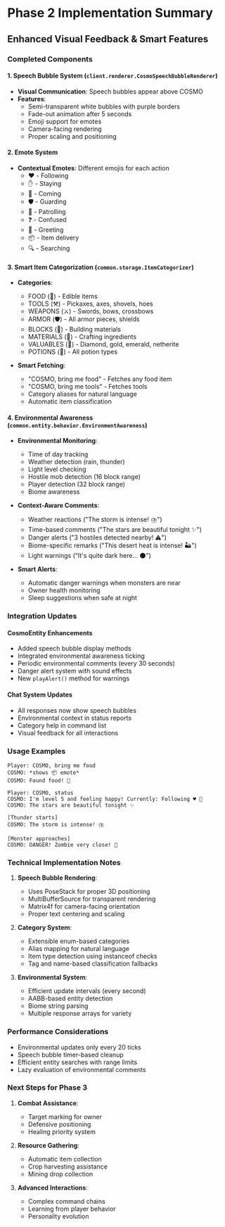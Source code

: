 # Phase 2 Implementation Summary

## Enhanced Visual Feedback & Smart Features

### Completed Components

#### 1. Speech Bubble System (`client.renderer.CosmoSpeechBubbleRenderer`)
- **Visual Communication**: Speech bubbles appear above COSMO
- **Features**:
  - Semi-transparent white bubbles with purple borders
  - Fade-out animation after 5 seconds
  - Emoji support for emotes
  - Camera-facing rendering
  - Proper scaling and positioning

#### 2. Emote System
- **Contextual Emotes**: Different emojis for each action
  - ❤️ - Following
  - ✋ - Staying
  - 🏃 - Coming
  - 🛡️ - Guarding
  - 🔄 - Patrolling
  - ❓ - Confused
  - 👋 - Greeting
  - 📦 - Item delivery
  - 🔍 - Searching

#### 3. Smart Item Categorization (`common.storage.ItemCategorizer`)
- **Categories**: 
  - FOOD (🍖) - Edible items
  - TOOLS (⚒️) - Pickaxes, axes, shovels, hoes
  - WEAPONS (⚔️) - Swords, bows, crossbows
  - ARMOR (🛡️) - All armor pieces, shields
  - BLOCKS (🧱) - Building materials
  - MATERIALS (🔧) - Crafting ingredients
  - VALUABLES (💎) - Diamond, gold, emerald, netherite
  - POTIONS (🧪) - All potion types

- **Smart Fetching**:
  - "COSMO, bring me food" - Fetches any food item
  - "COSMO, bring me tools" - Fetches tools
  - Category aliases for natural language
  - Automatic item classification

#### 4. Environmental Awareness (`common.entity.behavior.EnvironmentAwareness`)
- **Environmental Monitoring**:
  - Time of day tracking
  - Weather detection (rain, thunder)
  - Light level checking
  - Hostile mob detection (16 block range)
  - Player detection (32 block range)
  - Biome awareness

- **Context-Aware Comments**:
  - Weather reactions ("The storm is intense! ⛈️")
  - Time-based comments ("The stars are beautiful tonight ✨")
  - Danger alerts ("3 hostiles detected nearby! ⚠️")
  - Biome-specific remarks ("This desert heat is intense! 🏜️")
  - Light warnings ("It's quite dark here... 🌑")

- **Smart Alerts**:
  - Automatic danger warnings when monsters are near
  - Owner health monitoring
  - Sleep suggestions when safe at night

### Integration Updates

#### CosmoEntity Enhancements
- Added speech bubble display methods
- Integrated environmental awareness ticking
- Periodic environmental comments (every 30 seconds)
- Danger alert system with sound effects
- New `playAlert()` method for warnings

#### Chat System Updates
- All responses now show speech bubbles
- Environmental context in status reports
- Category help in command list
- Visual feedback for all interactions

### Usage Examples

```
Player: COSMO, bring me food
COSMO: *shows 📦 emote*
COSMO: Found food! 🍖

Player: COSMO, status
COSMO: I'm level 5 and feeling happy! Currently: Following ♥ 🌟
COSMO: The stars are beautiful tonight ✨

[Thunder starts]
COSMO: The storm is intense! ⛈️

[Monster approaches]
COSMO: DANGER! Zombie very close! 🚨
```

### Technical Implementation Notes

1. **Speech Bubble Rendering**:
   - Uses PoseStack for proper 3D positioning
   - MultiBufferSource for transparent rendering
   - Matrix4f for camera-facing orientation
   - Proper text centering and scaling

2. **Category System**:
   - Extensible enum-based categories
   - Alias mapping for natural language
   - Item type detection using instanceof checks
   - Tag and name-based classification fallbacks

3. **Environmental System**:
   - Efficient update intervals (every second)
   - AABB-based entity detection
   - Biome string parsing
   - Multiple response arrays for variety

### Performance Considerations

- Environmental updates only every 20 ticks
- Speech bubble timer-based cleanup
- Efficient entity searches with range limits
- Lazy evaluation of environmental comments

### Next Steps for Phase 3

1. **Combat Assistance**:
   - Target marking for owner
   - Defensive positioning
   - Healing priority system

2. **Resource Gathering**:
   - Automatic item collection
   - Crop harvesting assistance
   - Mining drop collection

3. **Advanced Interactions**:
   - Complex command chains
   - Learning from player behavior
   - Personality evolution